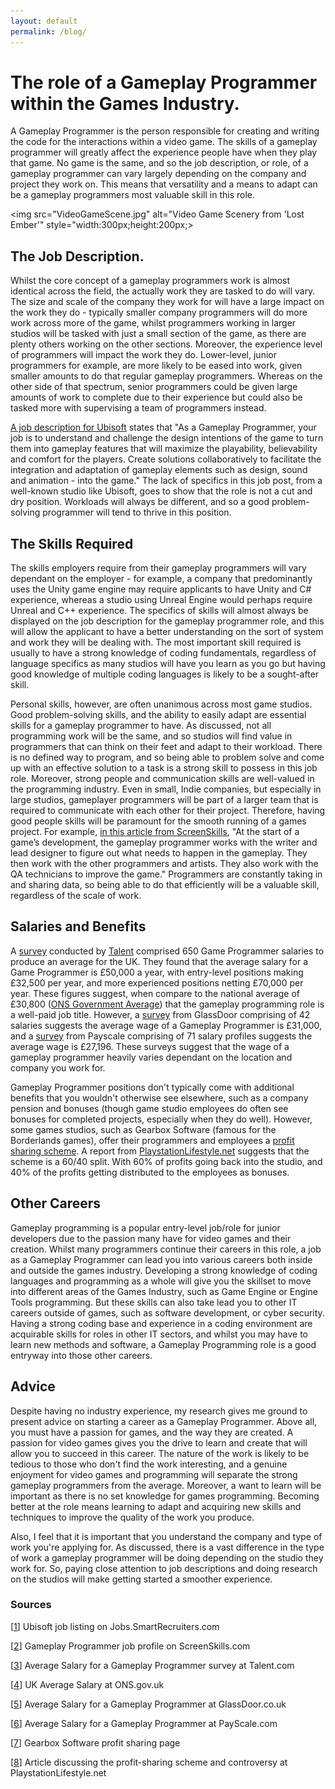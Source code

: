 ```yaml
---
layout: default
permalink: /blog/
---
```

# The role of a Gameplay Programmer within the Games Industry.

A Gameplay Programmer is the person responsible for creating and writing the code for the interactions within a video game. The skills of a gameplay programmer will greatly affect the experience people have when they play that game. No game is the same, and so the job description, or role, of a gameplay programmer can vary largely depending on the company and project they work on. This means that versatility and a means to adapt can be a gameplay programmers most valuable skill in this role.

<img src="VideoGameScene.jpg" alt="Video Game Scenery from 'Lost Ember'" style="width:300px;height:200px;>

## The Job Description.

Whilst the core concept of a gameplay programmers work is almost identical across the field, the actually work they are tasked to do will vary. The size and scale of the company they work for will have a large impact on the work they do - typically smaller company programmers will do more work across more of the game, whilst programmers working in larger studios will be tasked with just a small section of the game, as there are plenty others working on the other sections. Moreover, the experience level of programmers will impact the work they do. Lower-level, junior programmers for example, are more likely to be eased into work, given smaller amounts to do that regular gameplay programmers. Whereas on the other side of that spectrum, senior programmers could be given large amounts of work to complete due to their experience but could also be tasked more with supervising a team of programmers instead. 

<a href="https://jobs.smartrecruiters.com/Ubisoft2/743999713603389-gameplay-programmer">A job description for Ubisoft</a> states that "As a Gameplay Programmer, your job is to understand and challenge the design intentions of the game to turn them into gameplay features that will maximize the playability, believability and comfort for the players. Create solutions collaboratively to facilitate the integration and adaptation of gameplay elements such as design, sound and animation - into the game." The lack of specifics in this job post, from a well-known studio like Ubisoft, goes to show that the role is not a cut and dry position. Workloads will always be different, and so a good problem-solving programmer will tend to thrive in this position. 

## The Skills Required

The skills employers require from their gameplay programmers will vary dependant on the employer - for example, a company that predominantly uses the Unity game engine may require applicants to have Unity and C# experience, whereas a studio using Unreal Engine would perhaps require Unreal and C++ experience. The specifics of skills will almost always be displayed on the job description for the gameplay programmer role, and this will allow the applicant to have a better understanding on the sort of system and work they will be dealing with. The most important skill required is usually to have a strong knowledge of coding fundamentals, regardless of language specifics as many studios will have you learn as you go but having good knowledge of multiple coding languages is likely to be a sought-after skill. 

Personal skills, however, are often unanimous across most game studios. Good problem-solving skills, and the ability to easily adapt are essential skills for a gameplay programmer to have. As discussed, not all programming work will be the same, and so studios will find value in programmers that can think on their feet and adapt to their workload. There is no defined way to program, and so being able to problem solve and come up with an effective solution to a task is a strong skill to possess in this job role. Moreover, strong people and communication skills are well-valued in the programming industry. Even in small, Indie companies, but especially in large studios, gameplayer programmers will be part of a larger team that is required to communicate with each other for their project. Therefore, having good people skills will be paramount for the smooth running of a games project. For example, <a href="https://www.screenskills.com/careers/job-profiles/games/programming/gameplay-programmer/#:~:text=Gameplay%20programmers%20write%20the%20code,a%20game%20fun%20to%20play.&text=They%20write%20the%20rules%20that,optimise%20the%20game%20for%20playing">in this article from ScreenSkills</a>, "At the start of a game’s development, the gameplay programmer works with the writer and lead designer to figure out what needs to happen in the gameplay. They then work with the other programmers and artists. They also work with the QA technicians to improve the game." Programmers are constantly taking in and sharing data, so being able to do that efficiently will be a valuable skill, regardless of the scale of work. 

## Salaries and Benefits

A <a href="https://uk.talent.com/salary?job=game+programmer#:~:text=The%20average%20game%20programmer%20salary%20in%20the%20United%20Kingdom%20is,to%20%C2%A370%2C000%20per%20year.">survey</a> conducted by <a href="uk.Talent.com">Talent</a> comprised 650 Game Programmer salaries to produce an average for the UK. They found that the average salary for a Game Programmer is £50,000 a year, with entry-level positions making £32,500 per year, and more experienced positions netting £70,000 per year. These figures suggest, when compare to the national average of £30,800 (<a href="https://www.ons.gov.uk/peoplepopulationandcommunity/personalandhouseholdfinances/incomeandwealth/bulletins/householddisposableincomeandinequality/financialyearending2020provisional#:~:text=More%20information%20about%20this%20process,30%2C100)%20shown%20in%20Figure%201.">ONS Government Average</a>) that the gameplay programming role is a well-paid job title. 
However, a <a href="https://www.glassdoor.co.uk/Salaries/gameplay-programmer-salary-SRCH_KO0,19.htm">survey</a> from GlassDoor comprising of 42 salaries suggests the average wage of a Gameplay Programmer is £31,000, and a <a href="https://www.payscale.com/research/UK/Job=Video_Game_Programmer/Salary">survey</a> from Payscale comprising of 71 salary profiles suggests the average wage is £27,196. These surveys suggest that the wage of a gameplay programmer heavily varies dependant on the location and company you work for. 

Gameplay Programmer positions don't typically come with additional benefits that you wouldn't otherwise see elsewhere, such as a company pension and bonuses (though game studio employees do often see bonuses for completed projects, especially when they do well). However, some games studios, such as Gearbox Software (famous for the Borderlands games), offer their programmers and employees a <a href="https://www.gearboxsoftware.com/gearbox-benefits/">profit sharing scheme</a>. A report from <a href="https://www.playstationlifestyle.net/2020/04/02/report-gearbox-software-bonuses-low/">PlaystationLifestyle.net</a> suggests that the scheme is a 60/40 split. With 60% of profits going back into the studio, and 40% of the profits getting distributed to the employees as bonuses. 

## Other Careers

Gameplay programming is a popular entry-level job/role for junior developers due to the passion many have for video games and their creation. Whilst many programmers continue their careers in this role, a job as a Gameplay Programmer can lead you into various careers both inside and outside the games industry. Developing a strong knowledge of coding languages and programming as a whole will give you the skillset to move into different areas of the Games Industry, such as Game Engine or Engine Tools programming. But these skills can also take lead you to other IT careers outside of games, such as software development, or cyber security. Having a strong coding base and experience in a coding environment are acquirable skills for roles in other IT sectors, and whilst you may have to learn new methods and software, a Gameplay Programming role is a good entryway into those other careers.

## Advice

Despite having no industry experience, my research gives me ground to present advice on starting a career as a Gameplay Programmer. Above all, you must have a passion for games, and the way they are created. A passion for video games gives you the drive to learn and create that will allow you to succeed in this career. The nature of the work is likely to be tedious to those who don't find the work interesting, and a genuine enjoyment for video games and programming will separate the strong gameplay programmers from the average. Moreover, a want to learn will be important as there is no set knowledge for games programming. Becoming better at the role means learning to adapt and acquiring new skills and techniques to improve the quality of the work you produce.

Also, I feel that it is important that you understand the company and type of work you're applying for. As discussed, there is a vast difference in the type of work a gameplay programmer will be doing depending on the studio they work for. So, paying close attention to job descriptions and doing research on the studios will make getting started a smoother experience.

### Sources

[<a href="https://jobs.smartrecruiters.com/Ubisoft2/743999713603389-gameplay-programmer">1</a>] Ubisoft job listing on Jobs.SmartRecruiters.com

[<a href="https://www.screenskills.com/careers/job-profiles/games/programming/gameplay-programmer/#:~:text=Gameplay%20programmers%20write%20the%20code,a%20game%20fun%20to%20play.&text=They%20write%20the%20rules%20that,optimise%20the%20game%20for%20playing">2</a>] Gameplay Programmer job profile on ScreenSkills.com

[<a href="https://uk.talent.com/salary?job=game+programmer#:~:text=The%20average%20game%20programmer%20salary%20in%20the%20United%20Kingdom%20is,to%20%C2%A370%2C000%20per%20year.">3</a>] Average Salary for a Gameplay Programmer survey at Talent.com

[<a href="https://www.ons.gov.uk/peoplepopulationandcommunity/personalandhouseholdfinances/incomeandwealth/bulletins/householddisposableincomeandinequality/financialyearending2020provisional#:~:text=More%20information%20about%20this%20process,30%2C100)%20shown%20in%20Figure%201.">4</a>] UK Average Salary at ONS.gov.uk

[<a href="https://www.glassdoor.co.uk/Salaries/gameplay-programmer-salary-SRCH_KO0,19.htm">5</a>] Average Salary for a Gameplay Programmer at GlassDoor.co.uk

[<a href="https://www.payscale.com/research/UK/Job=Video_Game_Programmer/Salary">6</a>] Average Salary for a Gameplay Programmer at PayScale.com

[<a href="https://www.gearboxsoftware.com/gearbox-benefits/">7</a>] Gearbox Software profit sharing page

[<a href="https://www.playstationlifestyle.net/2020/04/02/report-gearbox-software-bonuses-low/">8</a>] Article discussing the profit-sharing scheme and controversy at PlaystationLifestyle.net
